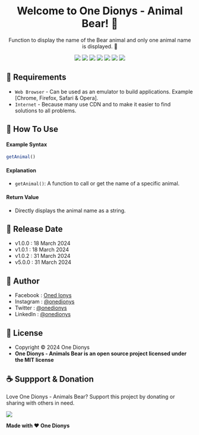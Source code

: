 <h1 align="center">Welcome to One Dionys - Animal Bear! 👋 </h1>

<p align="center">Function to display the name of the Bear animal and only one animal name is displayed. 💖 </p>

<p align="center">
<img src="https://img.shields.io/github/contributors/onedionys/onedionys-animal-bear?style=flat-square">
<img src="https://img.shields.io/github/issues/onedionys/onedionys-animal-bear?style=flat-square">
<img src="https://img.shields.io/github/stars/onedionys/onedionys-animal-bear?style=flat-square"> 
<img src="https://img.shields.io/github/forks/onedionys/onedionys-animal-bear?style=flat-square">
<img src="https://img.shields.io/github/last-commit/onedionys/onedionys-animal-bear.svg?style=flat-square">
<img src="https://img.shields.io/github/languages/code-size/onedionys/onedionys-animal-bear?style=flat-square">
<img src="https://img.shields.io/github/license/onedionys/onedionys-animal-bear?style=flat-square">
</p>

## 💾 Requirements

* `Web Browser` - Can be used as an emulator to build applications. Example [Chrome, Firefox, Safari & Opera].
* `Internet` - Because many use CDN and to make it easier to find solutions to all problems.

## 🎯 How To Use

#### Example Syntax

```javascript
getAnimal()
```

#### Explanation

* `getAnimal()`: A function to call or get the name of a specific animal.

#### Return Value

* Directly displays the animal name as a string.

## 📆 Release Date

* v1.0.0 : 18 March 2024
* v1.0.1 : 18 March 2024
* v1.0.2 : 31 March 2024
* v5.0.0 : 31 March 2024

## 🧑 Author

* Facebook : <a href="https://www.facebook.com/theonedionys"> Oned Ionys</a>
* Instagram : <a href="https://www.instagram.com/onedionys/"> @onedionys</a>
* Twitter : <a href="https://twitter.com/onedionys"> @onedionys</a>
* LinkedIn :  <a href="https://www.linkedin.com/in/onedionys/"> @onedionys</a>

## 📝 License

* Copyright © 2024 One Dionys
* **One Dionys - Animals Bear is an open source project licensed under the MIT license**

## ☕️ Suppport & Donation

Love One Dionys - Animals Bear? Support this project by donating or sharing with others in need.

<a href="https://www.buymeacoffee.com/onedionys"><img src="https://img.shields.io/badge/Buy_Me_A_Coffee-FFDD00?style=for-the-badge&logo=buy-me-a-coffee&logoColor=black"/> </a>

**Made with ❤️ One Dionys**
